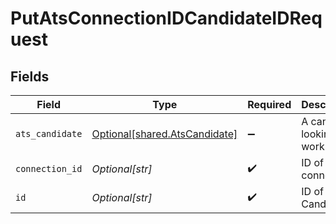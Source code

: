 # PutAtsConnectionIDCandidateIDRequest


## Fields

| Field                                                                    | Type                                                                     | Required                                                                 | Description                                                              |
| ------------------------------------------------------------------------ | ------------------------------------------------------------------------ | ------------------------------------------------------------------------ | ------------------------------------------------------------------------ |
| `ats_candidate`                                                          | [Optional[shared.AtsCandidate]](undefined/models/shared/atscandidate.md) | :heavy_minus_sign:                                                       | A candidate looking for work                                             |
| `connection_id`                                                          | *Optional[str]*                                                          | :heavy_check_mark:                                                       | ID of the connection                                                     |
| `id`                                                                     | *Optional[str]*                                                          | :heavy_check_mark:                                                       | ID of the Candidate                                                      |